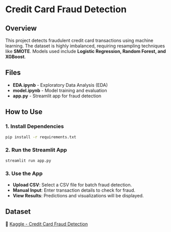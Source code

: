 # Credit Card Fraud Detection

## Overview
This project detects fraudulent credit card transactions using machine learning. The dataset is highly imbalanced, requiring resampling techniques like **SMOTE**. Models used include **Logistic Regression, Random Forest, and XGBoost**.

## Files
- **EDA.ipynb** - Exploratory Data Analysis (EDA)
- **model.ipynb** - Model training and evaluation
- **app.py** - Streamlit app for fraud detection

## How to Use
### 1. Install Dependencies
```bash
pip install -r requirements.txt
```

### 2. Run the Streamlit App
```bash
streamlit run app.py
```

### 3. Use the App
- **Upload CSV**: Select a CSV file for batch fraud detection.
- **Manual Input**: Enter transaction details to check for fraud.
- **View Results**: Predictions and visualizations will be displayed.

## Dataset
🔗 [Kaggle - Credit Card Fraud Detection](https://www.kaggle.com/mlg-ulb/creditcardfraud)
